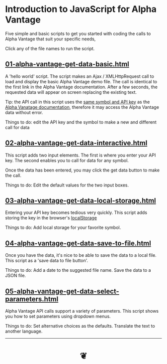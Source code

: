 
# Introduction to JavaScript for Alpha Vantage

Five simple and basic scripts to get you started with coding the calls to Alpha Vantage that suit your specific needs,

Click any of the file names to run the script.

##	[01-alpha-vantage-get-data-basic.html]( #intro-to-javascript-for-alpha-vantage/01-alpha-vantage-get-data-basic.html )

A 'hello world' script. The script makes an Ajax / XMLHttpRequest call to load and display the basic Alpha Vantage demo file.
The call is identical to the first link in the Alpha Vantage documentation. After a few seconds, the requested data will appear on screen replacing the existing text.

Tip: the API call in this script uses the [same symbol and API key]( https://github.com/prediqtiv/alpha-vantage-cookbook/blob/master/intro-to-javascript-for-alpha-vantage/01-alpha-vantage-get-data-basic.html#L43 ) as the [Alpha Vanatage documentation]( https://www.alphavantage.co/documentation/ ), therefore it may access the Alpha Vantage data without error.

Things to do: edit the API key and the symbol to make a new and different call for data


## [02-alpha-vantage-get-data-interactive.html]( #intro-to-javascript-for-alpha-vantage/02-alpha-vantage-get-data-interactive.html )

This script adds two input elements. The first is where you enter your API key. The second enables you to call for data for any symbol.

Once the data has been entered, you may click the get data button to make the call.

Things to do: Edit the default values for the two input boxes.


## [03-alpha-vantage-get-data-local-storage.html]( #intro-to-javascript-for-alpha-vantage/03-alpha-vantage-get-data-local-storage.html )

Entering your API key  becomes tedious very quickly. This script adds storing the key in the browser's [localStorage]( https://developer.mozilla.org/en-US/docs/Web/API/Window/localStorage )

Things to do: Add local storage for your favorite symbol.


## [04-alpha-vantage-get-data-save-to-file.html]( #intro-to-javascript-for-alpha-vantage/04-alpha-vantage-get-data-save-to-file.html )

Once you have the data, it's nice to be able to save the data to a local file. This script as a 'save data to file button'.

Things to do: Add a date to the suggested file name. Save the data to a JSON file.


## [05-alpha-vantage-get-data-select-parameters.html](#intro-to-javascript-for-alpha-vantage/05-alpha-vantage-get-data-select-parameters.html )

Alpha Vantage API calls support a variety of parameters. This script shows you how to set parameters using dropdown menus.

Things to do: Set alternative choices as the defaults. Translate the text to another language.

***

# <center><a href=javascript:window.scrollTo(0,0); style=text-decoration:none; > ❦ </a></center>

